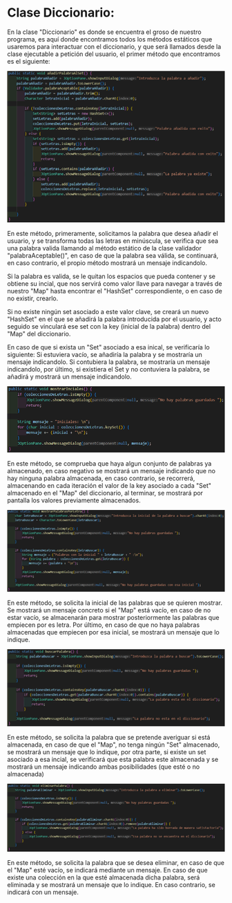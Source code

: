 # Clase Diccionario:

En la clase "Diccionario" es donde se encuentra el groso de nuestro programa, es aquí donde encontramos todos los métodos estáticos que usaremos para interactuar con el diccionario, y que será llamados desde la clase ejecutable a petición del usuario, el primer método que encontramos es el siguiente:

![alt text](images/image4.png)

En este método, primeramente, solicitamos la palabra que desea añadir el usuario, y se transforma todas las letras en minúscula, se verifica que sea una palabra valida llamando al método estático de la clase validador "palabraAceptable()", en caso de que la palabra sea válida, se continuará, en caso contrario, el propio método mostrará un mensaje indicandolo. 

Si la palabra es valida, se le quitan los espacios que pueda contener y se obtiene su incial, que nos servirá como valor llave para navegar a través de nuestro "Map" hasta encontrar el "HashSet" correspondiente, o en caso de no existir, crearlo.

Si no existe ningún set asociado a este valor clave, se creará un nuevo "HashSet" en el que se añadirá la palabra introducida por el usuario, y acto seguido se vinculará ese set con la key (inicial de la palabra) dentro del "Map" del diccionario.

En caso de que si exista un "Set" asociado a esa inical, se verificaría lo siguiente: Si estuviera vacío, se añadiría la palabra y se mostraría un mensaje indicandolo. Si contubiera la palabra, se mostraría un mensaje indicandolo, por último, si existiera el Set y no contuviera la palabra, se añadirá y mostrará un mensaje indicandolo.

![alt text](images/image5.png)

En este método, se comprueba que haya algun conjunto de palabras ya almacenado, en caso negativo se mostrará un mensaje indicando que no hay ninguna palabra almacenada, en caso contrario, se recorrerá, almacenando en cada iteración el valor de la key asociado a cada "Set" almacenado en el "Map" del diccionario, al terminar, se mostrará por pantalla los valores previamente almacenados.

![alt text](images/image6.png)

En este método, se solicita la inicial de las palabras que se quieren mostrar. Se mostrará un mensaje concreto si el "Map" está vacío, en caso de no estar vacío, se almacenarán para mostrar posteriormente las palabras que empiecen por es letra. Por último, en caso de que no haya palabras almacenadas que empiecen por esa inicial, se mostrará un mensaje que lo indique.

![alt text](images/image7.png)

En este método, se solicita la palabra que se pretende averiguar si está almacenada, en caso de que el "Map", no tenga ningún "Set" almacenado, se mostrará un mensaje que lo indique, por otra parte, si existe un set asociado a esa incial, se verificará que esta palabra este almacenada y se mostrará un mensaje indicando ambas posibilidades (que esté o no almacenada) 

![alt text](images/image8.png)

En este método, se solicita la palabra que se desea eliminar, en caso de que el "Map" esté vacío, se indicará mediante un mensaje. En caso de que existe una colección en la que esté almacenada dicha palabra, será eliminada y se mostrará un mensaje que lo indique. En caso contrario, se indicará con un mensaje.